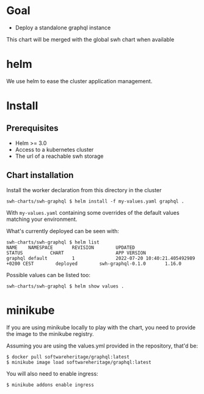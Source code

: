 # Goal

- Deploy a standalone graphql instance

This chart will be merged with the global swh chart when available

# helm

We use helm to ease the cluster application management.

# Install

## Prerequisites
- Helm >= 3.0
- Access to a kubernetes cluster
- The url of a reachable swh storage

## Chart installation

Install the worker declaration from this directory in the cluster
```
swh-charts/swh-graphql $ helm install -f my-values.yaml graphql .
```

With `my-values.yaml`  containing some overrides of the default
values matching your environment.

What's currently deployed can be seen with:

```
swh-charts/swh-graphql $ helm list
NAME    NAMESPACE       REVISION        UPDATED                                         STATUS          CHART                   APP VERSION
graphql default         1               2022-07-20 10:40:21.405492989 +0200 CEST        deployed        swh-graphql-0.1.0       1.16.0

```

Possible values can be listed too:
```
swh-charts/swh-graphql $ helm show values .
```

# minikube

If you are using minikube locally to play with the chart, you need to provide the image
to the minikube registry.

Assuming you are using the values.yml provided in the repository, that'd be:
```
$ docker pull softwareheritage/graphql:latest
$ minikube image load softwareheritage/graphql:latest
```

You will also need to enable ingress:
```
$ minikube addons enable ingress
```
